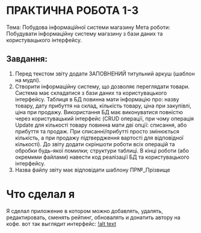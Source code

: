 # ПРАКТИЧНА РОБОТА  1-3
Тема: Побудова інформаційної системи магазину
Мета роботи: Побудувати інформаційну систему магазину з бази даних та користувацького інтерфейсу.

## Завдання:
1.	Перед текстом звіту додати ЗАПОВНЕНИЙ титульний аркуш (шаблон на мудлі).
2.	Створити інформаційну систему, що дозволяє переглядати товари. Система має складатися з бази даних та користувацького інтерфейсу. Таблиця в БД повинна мати інформацію про: назву товару, дату прибуття на склад, кількість товару, ціна при закупівлі, ціна при продажу. Використання БД має виконуватися повністю через користувацький інтерфейс (CRUD операції, при чому операція Update для кількості товару повинна мати дві опції: списання, або прибуття та продаж. При списанні/прибутті просто змінюється кількість, а при продажу підтвердження вартості для відповідної кількості). До звіту додати скріншоти роботи всіх операцій та обробки будь-якої помилки; структури таблиці. В кінці роботи (або окремими файлами) навести код реалізації БД та користувацького інтерфейсу.
3.	Назва файлу звіту має відповідати шаблону ПР№_Прізвище
# Что сделал я
Я сделал приложение в котором можно добавлять, удалять, редактировать, сменять рейтинг, обновалять и донатить автору на кофе. вот так выглядит интерфейс:
[!alt text](https://github.com/WSpace1337/pr1-3animelibary/blob/main/Screenshot%202024-02-06%20025409.png)
